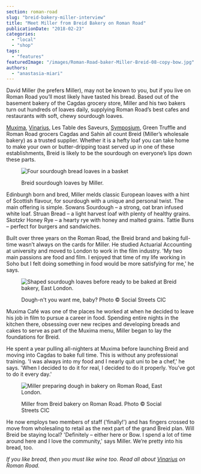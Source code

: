 ```yaml
---
section: roman-road
slug: "breid-bakery-miller-interview"
title: "Meet Miller from Breid Bakery on Roman Road"
publicationDate: "2018-02-23"
categories: 
  - "local"
  - "shop"
tags: 
  - "features"
featuredImage: "/images/Roman-Road-baker-Miller-Breid-08-copy-bow.jpg"
authors: 
  - "anastasia-miari"
---
```


David Miller (he prefers Miller), may not be known to you, but if you live on Roman Road you’ll most likely have tasted his bread. Based out of the basement bakery of the Cagdas grocery store, Miller and his two bakers turn out hundreds of loaves daily, supplying Roman Road’s best cafes and restaurants with soft, chewy sourdough loaves.

[Muxima](https://romanroadlondon.com/muxima-arts-cafe-music-venue/), [Vinarius](https://romanroadlondon.com/vinarius-bringing-italian-french-now-english-wines-roman-road/), Les Table des Saveurs, [Symposium](https://romanroadlondon.com/symposium-italian-restaurant-giuseppe-pollifrone-interview/), Green Truffle and Roman Road grocers Cagdas and Sahin all count Breid (Miller’s wholesale bakery) as a trusted supplier. Whether it is a hefty loaf you can take home to make your own or butter-dripping toast served up in one of these establishments, Breid is likely to be the sourdough on everyone’s lips down these parts.

<figure>

![Four sourdough bread loaves in a basket](/images/green-truffle-roman-road-2.jpg)

<figcaption>

Breid sourdough loaves by Miller.

</figcaption>

</figure>

Edinburgh born and bred, Miller melds classic European loaves with a hint of Scottish flavour, for sourdough with a unique and personal twist. The main offering is simple. Sowans Sourdough – a strong, oat bran infused white loaf. Struan Bread – a light harvest loaf with plenty of healthy grains. Skotzkr Honey Rye – a hearty rye with honey and malted grains. Tattie Buns – perfect for burgers and sandwiches.

Built over three years on the Roman Road, the Breid brand and baking full-time wasn’t always on the cards for Miller. He studied Actuarial Accounting at university and moved to London to work in the film industry. 'My two main passions are food and film. I enjoyed that time of my life working in Soho but I felt doing something in food would be more satisfying for me,' he says.

<figure>

![Shaped sourdough loaves before ready to be baked at Breid bakery, East London.](/images/Roman-Road-baker-Miller-Breid-16-dough-1024x683.jpg)

<figcaption>

Dough-n't you want me, baby? Photo © Social Streets CIC

</figcaption>

</figure>

Muxima Café was one of the places he worked at when he decided to leave his job in film to pursue a career in food. Spending entire nights in the kitchen there, obsessing over new recipes and developing breads and cakes to serve as part of the Muxima menu, Miller began to lay the foundations for Breid.

He spent a year pulling all-nighters at Muxima before launching Breid and moving into Cagdas to bake full time. This is without any professional training. 'I was always into my food and I nearly quit uni to be a chef,' he says. 'When I decided to do it for real, I decided to do it properly. You’ve got to do it every day.'

<figure>

![Miller preparing dough in bakery on Roman Road, East London.](/images/Roman-Road-baker-Miller-Breid-12-food-1024x683.jpg)

<figcaption>

Miller from Breid bakery on Roman Road. Photo © Social Streets CIC

</figcaption>

</figure>

He now employs two members of staff ('finally!') and has fingers crossed to move from wholesaling to retail as the next part of the grand Breid plan. Will Breid be staying local? 'Definitely – either here or Bow. I spend a lot of time around here and I love the community,' says Miller. We’re pretty into his bread, too.

_If you like bread, then you must like wine too. Read all about [Vinarius](https://romanroadlondon.com/vinarius-bringing-italian-french-now-english-wines-roman-road/) on Roman Road._


